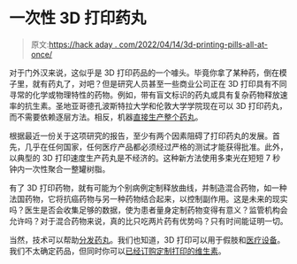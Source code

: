 # 一次性 3D 打印药丸

> 原文:[https://hack aday . com/2022/04/14/3d-printing-pills-all-at-once/](https://hackaday.com/2022/04/14/3d-printing-pills-all-at-once/)

对于门外汉来说，这似乎是 3D 打印药品的一个噱头。毕竟你拿了某种药，倒在模子里，就有药丸了，对吧？但是研究人员甚至一些商业公司正在 3D 打印具有不同寻常的化学或物理特性的药物。例如，带有盲文标识的药丸或具有复杂药物释放速率的抗生素。圣地亚哥德孔波斯特拉大学和伦敦大学学院现在可以 3D 打印药丸，而不需要依赖逐层方法。相反，机器[直接生产整个药丸](https://www.fabrx.co.uk/2022/02/24/volumetric-3d-printing-for-rapid-production-of-medicines/)。

根据最近一份关于这项研究的报告，至少有两个因素阻碍了打印药丸的发展。首先，几乎在任何国家，任何医疗产品都必须经过严格的测试才能获得批准。此外，以典型的 3D 打印速度生产药丸是不经济的。这种新方法使用多束光在短短 7 秒钟内一次性聚合一整罐树脂。

有了 3D 打印药物，就有可能为个别病例定制释放曲线，并制造混合药物，如一种法国药物，它将抗癌药物与另一种药物结合起来，以控制副作用。这是未来的现实吗？医生是否会收集足够的数据，使为患者量身定制药物变得有意义？监管机构会允许吗？对于混合药物来说，真的比只吃两片药有优势吗？只有时间能证明一切。

当然，技术可以帮助[分发药丸](https://hackaday.com/2020/05/16/did-grandma-remember-her-pills-this-dispenser-tells-you/)。我们也知道，3D 打印可以用于假肢和[医疗设备](https://hackaday.com/2022/04/06/helping-the-war-effort-with-3d-printed-tourniquets/)。我们不太确定药品，但同时你可以[已经订购定制打印的维生素](https://hackaday.com/2021/02/18/custom-3d-printed-vitamins-are-just-a-few-clicks-away/)。